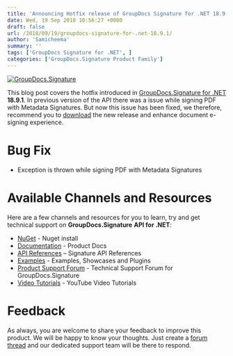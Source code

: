 ```yaml
---
title: 'Announcing Hotfix release of GroupDocs Signature for .NET 18.9.1'
date: Wed, 19 Sep 2018 10:56:27 +0000
draft: false
url: /2018/09/19/groupdocs-signature-for-.net-18.9.1/
author: 'Samicheema'
summary: ''
tags: ['GroupDocs Signature for .NET', ]
categories: ['GroupDocs.Signature Product Family']
---
```


[![GroupDocs.Signature](http://blog.groupdocs.com/wp-content/uploads/sites/4/2016/07/groupdocs-signature-net.png)](https://www.groupdocs.com/products/signature/net)

This blog post covers the hotfix introduced in [GroupDocs.Signature for .NET](https://products.groupdocs.com/signature/net) **18.9.1**. In previous version of the API there was a issue while signing PDF with Metadata Signatures. But now this issue has been fixed, we therefore, recommend you to [download](https://www.nuget.org/packages/Groupdocs.Signature) the new release and enhance document e-signing experience.

# Bug Fix

*   Exception is thrown while signing PDF with Metadata Signatures

# Available Channels and Resources

Here are a few channels and resources for you to learn, try and get technical support on **GroupDocs.Signature** **API for .NET**:

*   [NuGet](https://www.nuget.org/packages/groupdocs.signature "GroupDocs.Signature for .NET NuGet") - Nuget install
*   [Documentation](https://docs.groupdocs.com/display/signaturenet/Home "Signing API Documentation") - Product Docs
*   [API References](https://apireference.groupdocs.com/net/signature "API References") – Signature API References
*   [Examples](https://github.com/groupdocs-signature/GroupDocs.Signature-for.NET "Signing API Examples") - Examples, Showcases and Plugins
*   [Product Support Forum](https://forum.groupdocs.com/c/signature "GroupDocs.Signature for .NET Support forum") \- Technical Support Forum for GroupDocs.Signature
*   [Video Tutorials](https://www.youtube.com/playlist?list=PL25CTxMCj5vO7U3a710gc0btpJw5enZwT "GroupDocs.Signature for .NET tutorials") \- YouTube Video Tutorials

# Feedback

As always, you are welcome to share your feedback to improve this product. We will be happy to know your thoughts. Just create a [forum thread](https://forum.groupdocs.com/c/signature) and our dedicated support team will be there to respond.




